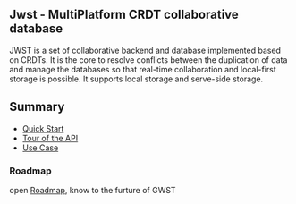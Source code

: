 ## Jwst - MultiPlatform CRDT collaborative database

JWST is a set of collaborative backend and database implemented based on CRDTs.
It is the core to resolve conflicts between the duplication of data and manage the databases so that real-time collaboration and local-first storage is possible.
It supports local storage and serve-side storage.

## Summary

-   [Quick Start](./apps/handbook/src/quick_start.md)
-   [Tour of the API](./apps/handbook/src/tour_api.md)
-   [Use Case](./apps/handbook/src/use_case.md)


### Roadmap

open [Roadmap](https://github.com/toeverything/JWST/issues/9), know to the furture of GWST

